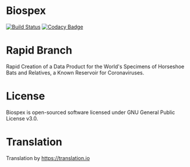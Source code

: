 # Biospex
[![Build Status](https://travis-ci.org/iDigBio/Biospex.svg?branch=master)](https://travis-ci.org/iDigBio/Biospex)
[![Codacy Badge](https://api.codacy.com/project/badge/Grade/6fb330b932f64694801c500e8796b07c)](https://www.codacy.com/app/bruhnrp/Biospex?utm_source=github.com&amp;utm_medium=referral&amp;utm_content=iDigBio/Biospex&amp;utm_campaign=Badge_Grade)

# Rapid Branch
Rapid Creation of a Data Product for the World's Specimens of Horseshoe Bats and Relatives, a Known Reservoir for Coronaviruses.

# License
Biospex is open-sourced software licensed under GNU General Public License v3.0.

# Translation
Translation by https://translation.io